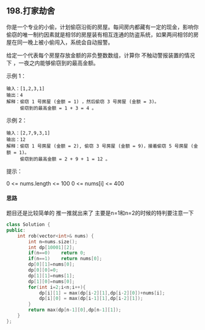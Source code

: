 ## 198.打家劫舍

你是一个专业的小偷，计划偷窃沿街的房屋。每间房内都藏有一定的现金，影响你偷窃的唯一制约因素就是相邻的房屋装有相互连通的防盗系统，如果两间相邻的房屋在同一晚上被小偷闯入，系统会自动报警。

给定一个代表每个房屋存放金额的非负整数数组，计算你 不触动警报装置的情况下 ，一夜之内能够偷窃到的最高金额。

示例 1：

```
输入：[1,2,3,1]
输出：4
解释：偷窃 1 号房屋 (金额 = 1) ，然后偷窃 3 号房屋 (金额 = 3)。
     偷窃到的最高金额 = 1 + 3 = 4 。
```

示例 2：

```
输入：[2,7,9,3,1]
输出：12
解释：偷窃 1 号房屋 (金额 = 2), 偷窃 3 号房屋 (金额 = 9)，接着偷窃 5 号房屋 (金额 = 1)。
     偷窃到的最高金额 = 2 + 9 + 1 = 12 。
```


提示：

0 <= nums.length <= 100
0 <= nums[i] <= 400

#### 思路

题目还是比较简单的 推一推就出来了 主要是n=1和n=2的时候的特判要注意一下

```c++
class Solution {
public:
    int rob(vector<int>& nums) {
        int n=nums.size();
        int dp[10001][2];
        if(n==0)    return 0;
        if(n==1)    return nums[0];
        dp[0][1]=nums[0];
        dp[0][0]=0;
        dp[1][1]=nums[1];
        dp[1][0]=nums[0];
        for(int i=2;i<n;i++){
            dp[i][1] = max(dp[i-2][1],dp[i-2][0])+nums[i];
            dp[i][0] = max(dp[i-1][1],dp[i-2][1]);
        }
        return max(dp[n-1][0],dp[n-1][1]);
    }
};
```

